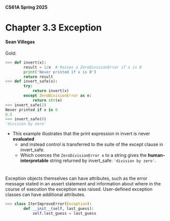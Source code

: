 #### CS61A Spring 2025
# Chapter 3.3 Exception 
#### Sean Villegas


Gold:

```python
>>> def invert(x):
        result = 1/x  # Raises a ZeroDivisionError if x is 0
        print('Never printed if x is 0')
        return result
>>> def invert_safe(x):
        try:
            return invert(x)
        except ZeroDivisionError as e:
            return str(e)
>>> invert_safe(2)
Never printed if x is 0
0.5
>>> invert_safe(0)
'division by zero'
```
- This example illustrates that the print expression in invert is never **evaluated**
    - and instead control is transferred to the suite of the except clause in invert_safe.
    - Which coerces the `ZeroDivisionError e` to a string gives the **human-interpretable** string returned by invert_safe: `'division by zero'`.

#
Exception objects themselves can have attributes, such as the error message stated in an assert statement and information about where in the course of execution the exception was raised. User-defined exception classes can have additional attributes.

```python
>>> class IterImproveError(Exception):
        def __init__(self, last_guess):
            self.last_guess = last_guess
```